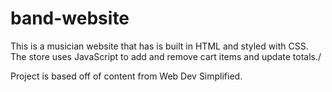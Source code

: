 # band-website

This is a musician website that has is built in HTML and styled with CSS. The store uses JavaScript to add and remove cart items and update totals./

Project is based off of content from Web Dev Simplified.
